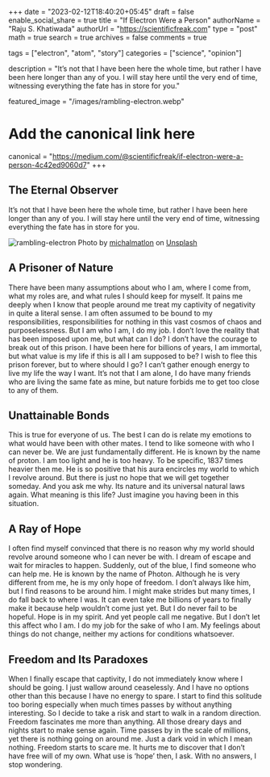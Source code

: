 +++
date = "2023-02-12T18:40:20+05:45"
draft = false
enable_social_share = true
title = "If Electron Were a Person"
authorName = "Raju S. Khatiwada"
authorUrl = "https://scientificfreak.com"
type = "post"
math = true
search = true
archives = false
comments = true

tags = ["electron", "atom", "story"]
categories = ["science", "opinion"]

description = "It’s not that I have been here the whole time, but rather I have been here longer than any of you. I will stay here until the very end of time, witnessing everything the fate has in store for you."

featured_image = "/images/rambling-electron.webp"

# Add the canonical link here
canonical = "https://medium.com/@scientificfreak/if-electron-were-a-person-4c42ed9060d7"
+++

## The Eternal Observer
It’s not that I have been here the whole time, but rather I have been here longer than any of you. I will stay here until the very end of time, witnessing everything the fate has in store for you.

![rambling-electron](/images/rambling-electron.webp) 
Photo by [michalmatlon](https://unsplash.com/@michalmatlon?utm_source=medium&utm_medium=referral) on [Unsplash](https://unsplash.com/)

## A Prisoner of Nature
There have been many assumptions about who I am, where I come from, what my roles are, and what rules I should keep for myself. It pains me deeply when I know that people around me treat my captivity of negativity in quite a literal sense. I am often assumed to be bound to my responsibilities, responsibilities for nothing in this vast cosmos of chaos and purposelessness. But I am who I am, I do my job. I don’t love the reality that has been imposed upon me, but what can I do? I don’t have the courage to break out of this prison. I have been here for billions of years, I am immortal, but what value is my life if this is all I am supposed to be? I wish to flee this prison forever, but to where should I go? I can’t gather enough energy to live my life the way I want. It’s not that I am alone, I do have many friends who are living the same fate as mine, but nature forbids me to get too close to any of them.

## Unattainable Bonds

This is true for everyone of us. The best I can do is relate my emotions to what would have been with other mates. I tend to like someone with who I can never be. We are just fundamentally different. He is known by the name of proton. I am too light and he is too heavy. To be specific, 1837 times heavier then me. He is so positive that his aura encircles my world to which I revolve around. But there is just no hope that we will get together someday. And you ask me why. Its nature and its universal natural laws again. What meaning is this life? Just imagine you having been in this situation.

## A Ray of Hope

I often find myself convinced that there is no reason why my world should revolve around someone who I can never be with. I dream of escape and wait for miracles to happen. Suddenly, out of the blue, I find someone who can help me. He is known by the name of Photon. Although he is very different from me, he is my only hope of freedom. I don’t always like him, but I find reasons to be around him. I might make strides but many times, I do fall back to where I was. It can even take me billions of years to finally make it because help wouldn’t come just yet. But I do never fail to be hopeful. Hope is in my spirit. And yet people call me negative. But I don’t let this affect who I am. I do my job for the sake of who I am. My feelings about things do not change, neither my actions for conditions whatsoever.

## Freedom and Its Paradoxes

When I finally escape that captivity, I do not immediately know where I should be going. I just wallow around ceaselessly. And I have no options other than this because I have no energy to spare. I start to find this solitude too boring especially when much times passes by without anything interesting. So I decide to take a risk and start to walk in a random direction. Freedom fascinates me more than anything. All those dreary days and nights start to make sense again. Time passes by in the scale of millions, yet there is nothing going on around me. Just a dark void in which I mean nothing. Freedom starts to scare me. It hurts me to discover that I don’t have free will of my own. What use is ‘hope’ then, I ask. With no answers, I stop wondering.